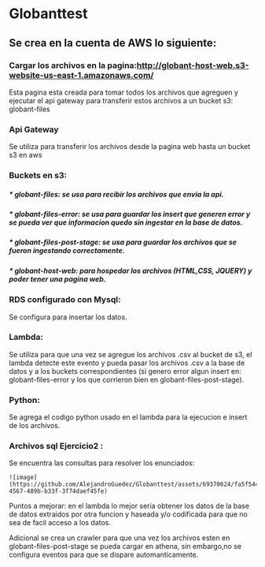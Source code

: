 # Globanttest

## Se crea en la cuenta de AWS lo siguiente:

### Cargar los archivos en la pagina:http://globant-host-web.s3-website-us-east-1.amazonaws.com/ 
  Esta pagina esta creada para tomar todos los archivos que agreguen y ejecutar el api gateway para transferir estos archivos a un bucket s3: globant-files

### Api Gateway
  Se utiliza para transferir los archivos desde la pagina web hasta un bucket s3 en aws

### Buckets en s3: 
   ##### * globant-files: se usa para recibir los archivos que envia la api.
   ##### * globant-files-error: se usa para guardar los insert que generen error y se pueda ver que informacion quedo sin ingestar en la base de datos.
   ##### * globant-files-post-stage: se usa para guardar los archivos que se fueron ingestando correctamente.
   ##### * globant-host-web: para hospedar los archivos (HTML,CSS, JQUERY) y poder tener una pagina web.

### RDS configurado con Mysql:
  Se configura para insertar los datos.

### Lambda:
  Se utiliza para que una vez se agregue los archivos .csv al bucket de s3, el lambda detecte este evento y pueda pasar los archivos .csv a la base de datos y a los buckets correspondientes (si genero error algun insert en: 
  globant-files-error y los que corrieron bien en globant-files-post-stage).

### Python:
  Se agrega el codigo python usado en el lambda para la ejecucion e insert de los archivos.

### Archivos sql Ejercicio2 :
  Se encuentra las consultas para resolver los enunciados:

    ![image](https://github.com/AlejandroGuedez/Globanttest/assets/69370624/fa5f5443-4567-489b-b33f-3f74daef45fe)

Puntos a mejorar: en el lambda lo mejor seria obtener los datos de la base de datos extraidos por otra funcion y haseada y/o codificada para que no sea de facil  acceso a los datos.

Adicional se crea un crawler para que una vez los archivos esten en globant-files-post-stage se pueda cargar en athena, sin embargo,no se configura eventos para que se dispare automanticamente.
